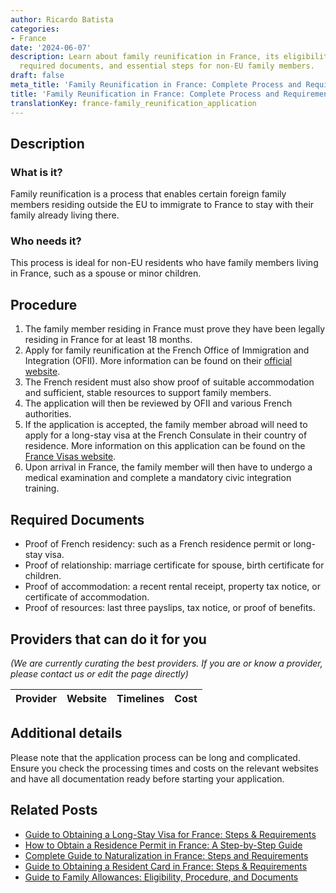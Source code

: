 ```yaml
---
author: Ricardo Batista
categories:
- France
date: '2024-06-07'
description: Learn about family reunification in France, its eligibility, procedures,
  required documents, and essential steps for non-EU family members.
draft: false
meta_title: 'Family Reunification in France: Complete Process and Requirements'
title: 'Family Reunification in France: Complete Process and Requirements'
translationKey: france-family_reunification_application
---
```


## Description

### What is it?
Family reunification is a process that enables certain foreign family members residing outside the EU to immigrate to France to stay with their family already living there.

### Who needs it?
This process is ideal for non-EU residents who have family members living in France, such as a spouse or minor children.

## Procedure

1. The family member residing in France must prove they have been legally residing in France for at least 18 months.
2. Apply for family reunification at the French Office of Immigration and Integration (OFII). More information can be found on their [official website](http://www.ofii.fr/).
3. The French resident must also show proof of suitable accommodation and sufficient, stable resources to support family members.
4. The application will then be reviewed by OFII and various French authorities.
5. If the application is accepted, the family member abroad will need to apply for a long-stay visa at the French Consulate in their country of residence. More information on this application can be found on the [France Visas website](https://france-visas.gouv.fr/).
6. Upon arrival in France, the family member will then have to undergo a medical examination and complete a mandatory civic integration training.

## Required Documents

- Proof of French residency: such as a French residence permit or long-stay visa.
- Proof of relationship: marriage certificate for spouse, birth certificate for children.
- Proof of accommodation: a recent rental receipt, property tax notice, or certificate of accommodation.
- Proof of resources: last three payslips, tax notice, or proof of benefits.

## Providers that can do it for you

_(We are currently curating the best providers. If you are or know a provider, please contact us or edit the page directly)_

| Provider        |     Website     |     Timelines    |       Cost      |
| :-------------: | :-------------: |  :-------------: | :-------------: |

## Additional details
Please note that the application process can be long and complicated. Ensure you check the processing times and costs on the relevant websites and have all documentation ready before starting your application.


## Related Posts

- [Guide to Obtaining a Long-Stay Visa for France: Steps & Requirements](https://tramitit.com/guides/france/visa_application/)
- [How to Obtain a Residence Permit in France: A Step-by-Step Guide](https://tramitit.com/guides/france/residence_permit_application/)
- [Complete Guide to Naturalization in France: Steps and Requirements](https://tramitit.com/guides/france/naturalization_application/)
- [Guide to Obtaining a Resident Card in France: Steps & Requirements](https://tramitit.com/guides/france/resident_card_application/)
- [Guide to Family Allowances: Eligibility, Procedure, and Documents](https://tramitit.com/guides/france/family_allowance_application/)